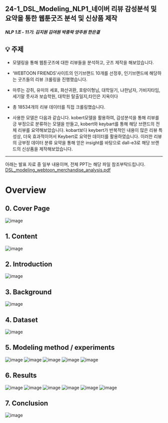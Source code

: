 ## 24-1_DSL_Modeling_NLP1_네이버 리뷰 감성분석 및 요약을 통한 웹툰굿즈 분석 및 신상품 제작
##### NLP 1조 - 11기: 김지원 김여원 박종락 양주원 한은결
## 💡 주제
* 모델링을 통해 웹툰굿즈에 대한 리뷰들을 분석하고, 굿즈 제작을 해보았습니다.
* ‘WEBTOON FRIENDS’사이트의 인기브랜드 10개를 선정후, 인기브랜드에 해당하는 굿즈들의 리뷰 크롤링을 진행했습니다.
* 마루는 강쥐, 유미의 세포, 화산귀환, 호랑이형님, 대학일기, 냐한남자, 가비지타임, 세기말 풋사과 보습학원, 대학원 탈출일지,타인은 지옥이다 
* 총 18534개의 리뷰 데이터를 직접 크롤링했습니다.

* 사용한 모델은 다음과 같습니다.
kobert모델을 활용하여, 감성분석을 통해 리뷰를 긍 부정으로 분류하는 모델을 만들고,
kobert와 keybart를 통해 해당 브랜드의 전체 리뷰를 요약해보았습니다.
kobart보다 keybert가 반복적인 내용이 많은 리뷰 특성상, 더욱 효과적이어서 Keybert로 요약한 데이터를 활용하였습니다.
이러한 리뷰의 긍부정 데이터 분류 요약을 통해 얻은 insight를 바탕으로 dall-e3로 해당 브랜드의 신상품을 제작해보았습니다.
---
아래는 발표 자료 중 일부 내용이며, 전체 PPT는 해당 파일 참조부탁드립니다. 
[DSL_modeling_webtoon_merchandise_analysis.pdf](https://github.com/user-attachments/files/15897619/DSL_modeling_webtoon_merchandise_analysis.pdf)



# Overview
## 0. Cover Page
![image](https://github.com/DataScience-Lab-Yonsei/24-1_DSL_Modeling_NLP1_Webtoon_Merchandise_Analysis/assets/155510322/4aede3a3-9a5f-4975-b24e-0009da30e3c6)

## 1. Content
![image](https://github.com/DataScience-Lab-Yonsei/24-1_DSL_Modeling_NLP1_Webtoon_Merchandise_Analysis/assets/155510322/7754a2d6-2c56-4f15-bdff-22eeff236e5e)


## 2. Introduction
![image](https://github.com/DataScience-Lab-Yonsei/24-1_DSL_Modeling_NLP1_Webtoon_Merchandise_Analysis/assets/155510322/23d697af-db76-4534-a0c7-588c5175fc14)


## 3. Background
![image](https://github.com/DataScience-Lab-Yonsei/24-1_DSL_Modeling_NLP1_Webtoon_Merchandise_Analysis/assets/155510322/d28ac02b-9404-4d09-acaa-019573c2b72a)



## 4. Dataset
![image](https://github.com/DataScience-Lab-Yonsei/24-1_DSL_Modeling_NLP1_Webtoon_Merchandise_Analysis/assets/155510322/8744c83d-e0df-459e-83eb-baa3d1951eac)



## 5. Modeling method / experiments
![image](https://github.com/DataScience-Lab-Yonsei/24-1_DSL_Modeling_NLP1_Webtoon_Merchandise_Analysis/assets/155510322/bf56aa6d-774c-4ada-be0d-2e4ac1338433)
![image](https://github.com/DataScience-Lab-Yonsei/24-1_DSL_Modeling_NLP1_Webtoon_Merchandise_Analysis/assets/155510322/569f4a4f-c247-43e9-840b-4b333e4b40d7)
![image](https://github.com/DataScience-Lab-Yonsei/24-1_DSL_Modeling_NLP1_Webtoon_Merchandise_Analysis/assets/155510322/fb50bfad-22b6-490a-b650-24c0f02f6f0a)
![image](https://github.com/DataScience-Lab-Yonsei/24-1_DSL_Modeling_NLP1_Webtoon_Merchandise_Analysis/assets/155510322/1870d570-f48e-4b15-9d1d-7ca03e890be7)
![image](https://github.com/DataScience-Lab-Yonsei/24-1_DSL_Modeling_NLP1_Webtoon_Merchandise_Analysis/assets/155510322/77928e7f-88eb-4839-bb9b-bb8633ade115)


## 6. Results
![image](https://github.com/DataScience-Lab-Yonsei/24-1_DSL_Modeling_NLP1_Webtoon_Merchandise_Analysis/assets/155510322/35cad8ae-e2e9-4f03-8697-64e5ae884cd2)
![image](https://github.com/DataScience-Lab-Yonsei/24-1_DSL_Modeling_NLP1_Webtoon_Merchandise_Analysis/assets/155510322/ef874185-74e3-461a-a1cb-9ac2c244ac5c)
![image](https://github.com/DataScience-Lab-Yonsei/24-1_DSL_Modeling_NLP1_Webtoon_Merchandise_Analysis/assets/155510322/4aee8e9e-b216-4014-9a88-d9f4cc6589e6)
![image](https://github.com/DataScience-Lab-Yonsei/24-1_DSL_Modeling_NLP1_Webtoon_Merchandise_Analysis/assets/155510322/f07bb13a-7762-4ac0-afda-2feae2241080)
![image](https://github.com/DataScience-Lab-Yonsei/24-1_DSL_Modeling_NLP1_Webtoon_Merchandise_Analysis/assets/155510322/ed39963d-4452-4193-8017-21c657dee1ec)
![image](https://github.com/DataScience-Lab-Yonsei/24-1_DSL_Modeling_NLP1_Webtoon_Merchandise_Analysis/assets/155510322/31e068d5-733b-49a4-8f22-ebc398d4fbfd)



## 7. Conclusion
![image](https://github.com/jiwon808/Data_Science_Lab/assets/75233149/43f45a57-ff39-4fba-bad9-c03dbb929929)



